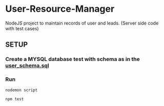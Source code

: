 # User-Resource-Manager
NodeJS project to maintain records of user and leads. (Server side code with test cases)


## SETUP 
### Create a MYSQL database test with schema as in the [user_schema.sql](https://github.com/harsh3029/User-Resource-Manager/blob/main/user_schema.sql)

### Run 
```javascript
nodemon script
```

```javascript
npm test
```

